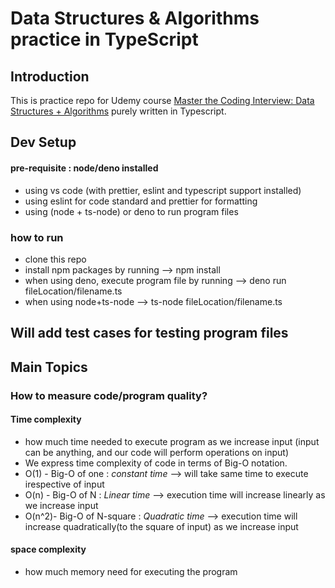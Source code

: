# Data Structures & Algorithms practice in TypeScript

## Introduction

This is practice repo for Udemy course
[Master the Coding Interview: Data Structures + Algorithms](https://www.udemy.com/course/master-the-coding-interview-data-structures-algorithms/) purely written in Typescript.

## Dev Setup

#### pre-requisite : node/deno installed

- using vs code (with prettier, eslint and typescript support installed)
- using eslint for code standard and prettier for formatting
- using (node + ts-node) or deno to run program files

### how to run

- clone this repo
- install npm packages by running --> npm install
- when using deno, execute program file by running --> deno run fileLocation/filename.ts
- when using node+ts-node --> ts-node fileLocation/filename.ts

## Will add test cases for testing program files

## Main Topics

### How to measure code/program quality?

#### Time complexity

- how much time needed to execute program as we increase input
  (input can be anything, and our code will perform operations on input)
- We express time complexity of code in terms of Big-O notation.
- O(1) - Big-O of one : _constant time_ --> will take same time to execute irespective of input
- O(n) - Big-O of N : _Linear time_ --> execution time will increase linearly as we increase input
- O(n^2)- Big-O of N-square : _Quadratic time_ --> execution time will increase quadratically(to the square of input) as we increase input

#### space complexity

- how much memory need for executing the program
